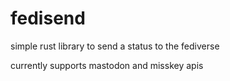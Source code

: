 # fedisend

simple rust library to send a status to the fediverse

currently supports mastodon and misskey apis